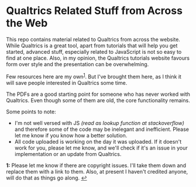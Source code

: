 # Qualtrics Related Stuff from Across the Web

This repo contains material related to Qualtrics from across the website. While Qualtrics is a great tool, apart from tutorials that will help you get started, advanced stuff, especially related to JavaScript is not so easy to find at one place. Also, in my opinion, the Qualtrics tutorials website favours form over style and the presentation can be overwhelming. 

Few resources here are my own<sup id="a1">[1](#f1)</sup>. But I've brought them here, as I think it will save people interested in Qualtrics some time.  

The PDFs are a good starting point for someone who has never worked with Qualtrics. Even though some of them are old, the core functionality remains.  

Some points to note:

- I'm not well versed with JS *(read as lookup function at stackoverflow)* and therefore some of the code may be inelegant and inefficient. Please let me know if you know how a better solution.
- All code uploaded is working on the day it was uploaded. If it doesn't work for you, please let me know, and we'll check if it's an issue in your implementation or an update from Qualtrics. 


<b id="f1">1:</b> Please let me know if there are copyright issues. I'll take them down and replace them with a link to them. Also, at present I haven't credited anyone, will do that as things go along. [↩](#a1)

